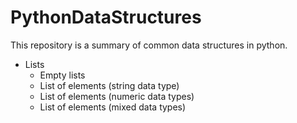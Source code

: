 # PythonDataStructures
This repository is a summary of common data structures in python.
- Lists
  - Empty lists
  - List of elements (string data type)
  - List of elements (numeric data types)
  - List of elements (mixed data types)
